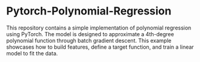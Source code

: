 # Pytorch-Polynomial-Regression

This repository contains a simple implementation of polynomial regression using PyTorch. The model is designed to approximate a 4th-degree polynomial function through batch gradient descent. This example showcases how to build features, define a target function, and train a linear model to fit the data.
